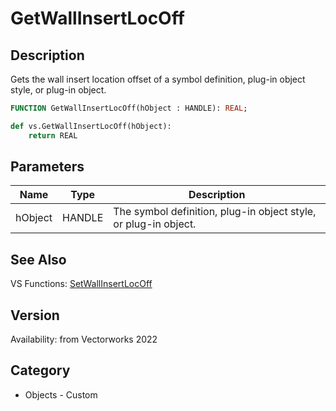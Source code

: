# GetWallInsertLocOff

## Description
Gets the wall insert location offset of a symbol definition, plug-in object style, or plug-in object.

```pascal
FUNCTION GetWallInsertLocOff(hObject : HANDLE): REAL;
```

```python
def vs.GetWallInsertLocOff(hObject):
    return REAL
```

## Parameters
|Name|Type|Description|
|---|---|---|
|hObject|HANDLE|The symbol definition, plug-in object style, or plug-in object.|

## See Also
VS Functions:
[SetWallInsertLocOff](SetWallInsertLocOff.md)

## Version
Availability: from Vectorworks 2022

## Category
* Objects - Custom

